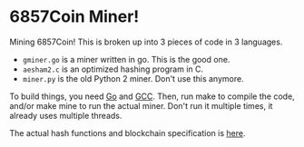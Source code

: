 # 6857Coin Miner!

Mining 6857Coin! This is broken up into 3 pieces of code in 3 languages.

* `gminer.go` is a miner written in go. This is the good one.
* `aesham2.c` is an optimized hashing program in C.
* `miner.py` is the old Python 2 miner. Don't use this anymore.

To build things, you need [Go](https://golang.org/dl/) and
[GCC](https://gcc.gnu.org/install/binaries.html).
Then, run
    make
to compile the code, and/or
    make mine
to run the actual miner. Don't run it multiple times, it already uses multiple
threads.

The actual hash functions and blockchain specification is [here](6857Coin.md).
